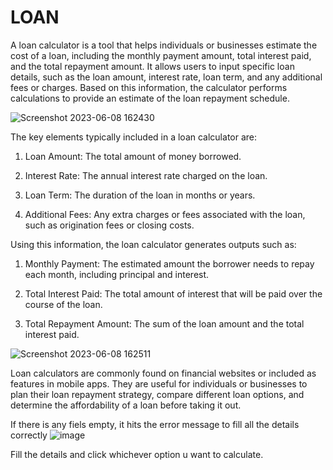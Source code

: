# LOAN
A loan calculator is a tool that helps individuals or businesses estimate the cost of a loan, including the monthly payment amount, total interest paid, and the total repayment amount. It allows users to input specific loan details, such as the loan amount, interest rate, loan term, and any additional fees or charges. Based on this information, the calculator performs calculations to provide an estimate of the loan repayment schedule.

![Screenshot 2023-06-08 162430](https://github.com/MONISH-JODHA/LOAN/assets/104707700/3450390e-264f-4b9d-bf8b-05fd09a8999e)


The key elements typically included in a loan calculator are:

1. Loan Amount: The total amount of money borrowed.

2. Interest Rate: The annual interest rate charged on the loan.

3. Loan Term: The duration of the loan in months or years.

4. Additional Fees: Any extra charges or fees associated with the loan, such as origination fees or closing costs.

Using this information, the loan calculator generates outputs such as:

1. Monthly Payment: The estimated amount the borrower needs to repay each month, including principal and interest.

2. Total Interest Paid: The total amount of interest that will be paid over the course of the loan.

3. Total Repayment Amount: The sum of the loan amount and the total interest paid.

![Screenshot 2023-06-08 162511](https://github.com/MONISH-JODHA/LOAN/assets/104707700/e082f7f0-ef79-4a4a-a362-238914fd38e6)


Loan calculators are commonly found on financial websites or included as features in mobile apps. They are useful for individuals or businesses to plan their loan repayment strategy, compare different loan options, and determine the affordability of a loan before taking it out.


If there is any fiels empty, it hits the error message to fill all the details correctly
![image](https://github.com/MONISH-JODHA/LOAN/assets/104707700/f169dc63-1fbb-4c8b-a4cb-21e6bb842807)

Fill the details and click whichever option u want to calculate.
